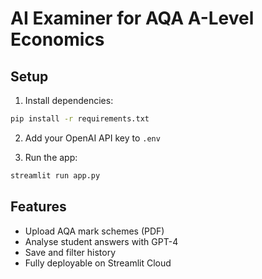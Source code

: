 # AI Examiner for AQA A-Level Economics

## Setup

1. Install dependencies:
```bash
pip install -r requirements.txt
```

2. Add your OpenAI API key to `.env`

3. Run the app:
```bash
streamlit run app.py
```

## Features
- Upload AQA mark schemes (PDF)
- Analyse student answers with GPT-4
- Save and filter history
- Fully deployable on Streamlit Cloud